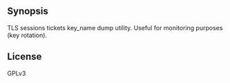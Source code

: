## SynopsisTLS sessions tickets key_name dump utility. Useful for monitoring purposes (key rotation).## LicenseGPLv3